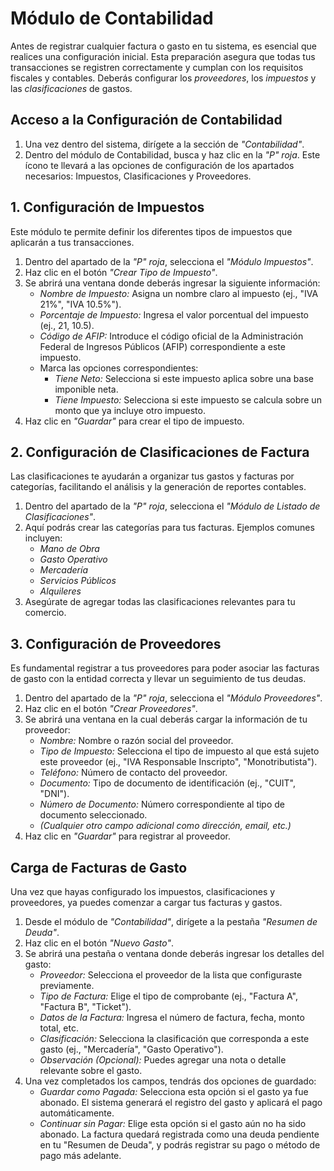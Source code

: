 # Módulo de Contabilidad

Antes de registrar cualquier factura o gasto en tu sistema, es esencial que realices una configuración inicial. Esta preparación asegura que todas tus transacciones se registren correctamente y cumplan con los requisitos fiscales y contables. Deberás configurar los *proveedores*, los *impuestos* y las *clasificaciones* de gastos.

## Acceso a la Configuración de Contabilidad

1.  Una vez dentro del sistema, dirígete a la sección de *"Contabilidad"*.
2.  Dentro del módulo de Contabilidad, busca y haz clic en la *"P" roja*. Este ícono te llevará a las opciones de configuración de los apartados necesarios: Impuestos, Clasificaciones y Proveedores.


## 1. Configuración de Impuestos

Este módulo te permite definir los diferentes tipos de impuestos que aplicarán a tus transacciones.

1.  Dentro del apartado de la *"P" roja*, selecciona el *"Módulo Impuestos"*.
2.  Haz clic en el botón *"Crear Tipo de Impuesto"*.
3.  Se abrirá una ventana donde deberás ingresar la siguiente información:
    * *Nombre de Impuesto:* Asigna un nombre claro al impuesto (ej., "IVA 21%", "IVA 10.5%").
    * *Porcentaje de Impuesto:* Ingresa el valor porcentual del impuesto (ej., 21, 10.5).
    * *Código de AFIP:* Introduce el código oficial de la Administración Federal de Ingresos Públicos (AFIP) correspondiente a este impuesto.
    * Marca las opciones correspondientes:
        * *Tiene Neto:* Selecciona si este impuesto aplica sobre una base imponible neta.
        * *Tiene Impuesto:* Selecciona si este impuesto se calcula sobre un monto que ya incluye otro impuesto.
4.  Haz clic en *"Guardar"* para crear el tipo de impuesto.


## 2. Configuración de Clasificaciones de Factura

Las clasificaciones te ayudarán a organizar tus gastos y facturas por categorías, facilitando el análisis y la generación de reportes contables.

1.  Dentro del apartado de la *"P" roja*, selecciona el *"Módulo de Listado de Clasificaciones"*.
2.  Aquí podrás crear las categorías para tus facturas. Ejemplos comunes incluyen:
    * *Mano de Obra*
    * *Gasto Operativo*
    * *Mercadería*
    * *Servicios Públicos*
    * *Alquileres*
3.  Asegúrate de agregar todas las clasificaciones relevantes para tu comercio.


## 3. Configuración de Proveedores

Es fundamental registrar a tus proveedores para poder asociar las facturas de gasto con la entidad correcta y llevar un seguimiento de tus deudas.

1.  Dentro del apartado de la *"P" roja*, selecciona el *"Módulo Proveedores"*.
2.  Haz clic en el botón *"Crear Proveedores"*.
3.  Se abrirá una ventana en la cual deberás cargar la información de tu proveedor:
    * *Nombre:* Nombre o razón social del proveedor.
    * *Tipo de Impuesto:* Selecciona el tipo de impuesto al que está sujeto este proveedor (ej., "IVA Responsable Inscripto", "Monotributista").
    * *Teléfono:* Número de contacto del proveedor.
    * *Documento:* Tipo de documento de identificación (ej., "CUIT", "DNI").
    * *Número de Documento:* Número correspondiente al tipo de documento seleccionado.
    * *(Cualquier otro campo adicional como dirección, email, etc.)*
4.  Haz clic en *"Guardar"* para registrar al proveedor.


## Carga de Facturas de Gasto

Una vez que hayas configurado los impuestos, clasificaciones y proveedores, ya puedes comenzar a cargar tus facturas y gastos.

1.  Desde el módulo de *"Contabilidad"*, dirígete a la pestaña *"Resumen de Deuda"*.
2.  Haz clic en el botón *"Nuevo Gasto"*.
3.  Se abrirá una pestaña o ventana donde deberás ingresar los detalles del gasto:
    * *Proveedor:* Selecciona el proveedor de la lista que configuraste previamente.
    * *Tipo de Factura:* Elige el tipo de comprobante (ej., "Factura A", "Factura B", "Ticket").
    * *Datos de la Factura:* Ingresa el número de factura, fecha, monto total, etc.
    * *Clasificación:* Selecciona la clasificación que corresponda a este gasto (ej., "Mercadería", "Gasto Operativo").
    * *Observación (Opcional):* Puedes agregar una nota o detalle relevante sobre el gasto.
4.  Una vez completados los campos, tendrás dos opciones de guardado:
    * *Guardar como Pagada:* Selecciona esta opción si el gasto ya fue abonado. El sistema generará el registro del gasto y aplicará el pago automáticamente.
    * *Continuar sin Pagar:* Elige esta opción si el gasto aún no ha sido abonado. La factura quedará registrada como una deuda pendiente en tu "Resumen de Deuda", y podrás registrar su pago o método de pago más adelante.

